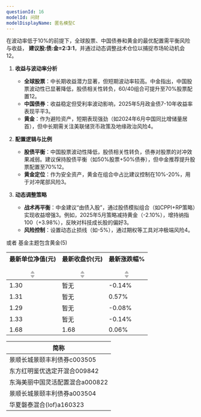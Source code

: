 ```yaml
---
questionId: 16
modelId: 问财
modelDisplayName: 匿名模型C
---
```

在波动率低于10%的前提下，全球股票、中国债券和黄金的最优配置需平衡风险与收益， **建议股:债:金=2:3:1**，并通过动态调整战术仓位以捕捉市场轮动机会12。

1. **收益与波动率分析**
    
    - **全球股票**：中长期收益潜力显著，但短期波动率较高。中金指出，中国股票波动性已显著降低，股债相关性转负，60/40组合可提升至70%股票配置12。
    - **中国债券**：收益稳定但受利率波动影响，2025年5月政金债7-10年收益率表现平平3。
    - **黄金**：作为避险资产，短期表现强劲（如2024年6月中国同比增储量居首），但中长期需关注美联储货币政策及地缘政治风险4。
2. **配置逻辑与比例**
    
    - **股债平衡**：中国股票波动性降低，股债相关性转负，债券对股票的对冲效果减弱。建议保持股债平衡（如50%股票+50%债券），但中金推荐提升股票配置至70%12。
    - **黄金定位**：作为安全资产，黄金在组合中占比建议控制在10%-20%，用于对冲尾部风险3。
3. **动态调整策略**
    
    - **战术再平衡**：中金建议“由债入股”，通过股债模拟组合（如CPPI+RP策略）实现收益增强3。例如，2025年5月策略减持黄金（-2.10%），增持纳指100（+3.98%），反映对科技成长股的偏好3。
    - **风险控制**：设置动态止损线（如-5%），通过期权等工具对冲极端风险4。

或者 基金主题包含黄金(5)

|最新单位净值(元)<br><br>![](data:image/png;base64,iVBORw0KGgoAAAANSUhEUgAAAAwAAAAUCAYAAAC58NwRAAAA6ElEQVQ4T5WTPY7CMBCF3zgdiDPQIlaLRMMRKCL7DLA38U0IR4g8SsERKIIEAlFyCVCa7KwSJSsCAWKXz/PZ8+aH0HKstaqQrbW/j9f0KDjnRgA2lT43xpzvYxqAc64HYAvgqwo6ApgZY2411ACYeSUiy8aLRJHW+ucJYOaFiERtnohoqbVeF3flD0mSjPM8L1LptwEArkEQzMIwPJGIKGbeAZi8CC5lEdmnaTqlOI4HSqkDgOEH4JJl2fdTWd9B/x4+Bb3sQxfQPyVv095l9W5cbdRrNO6g7sNXQN7jXUHdF6hO7d2K/gGie30tdBhjDQAAAABJRU5ErkJggg==)|最新收盘价(元)<br><br>![](data:image/png;base64,iVBORw0KGgoAAAANSUhEUgAAAAwAAAAUCAYAAAC58NwRAAAA6ElEQVQ4T5WTPY7CMBCF3zgdiDPQIlaLRMMRKCL7DLA38U0IR4g8SsERKIIEAlFyCVCa7KwSJSsCAWKXz/PZ8+aH0HKstaqQrbW/j9f0KDjnRgA2lT43xpzvYxqAc64HYAvgqwo6ApgZY2411ACYeSUiy8aLRJHW+ucJYOaFiERtnohoqbVeF3flD0mSjPM8L1LptwEArkEQzMIwPJGIKGbeAZi8CC5lEdmnaTqlOI4HSqkDgOEH4JJl2fdTWd9B/x4+Bb3sQxfQPyVv095l9W5cbdRrNO6g7sNXQN7jXUHdF6hO7d2K/gGie30tdBhjDQAAAABJRU5ErkJggg==)|最新涨跌幅%<br><br>![](data:image/png;base64,iVBORw0KGgoAAAANSUhEUgAAAAwAAAAUCAYAAAC58NwRAAAA6ElEQVQ4T5WTPY7CMBCF3zgdiDPQIlaLRMMRKCL7DLA38U0IR4g8SsERKIIEAlFyCVCa7KwSJSsCAWKXz/PZ8+aH0HKstaqQrbW/j9f0KDjnRgA2lT43xpzvYxqAc64HYAvgqwo6ApgZY2411ACYeSUiy8aLRJHW+ucJYOaFiERtnohoqbVeF3flD0mSjPM8L1LptwEArkEQzMIwPJGIKGbeAZi8CC5lEdmnaTqlOI4HSqkDgOEH4JJl2fdTWd9B/x4+Bb3sQxfQPyVv095l9W5cbdRrNO6g7sNXQN7jXUHdF6hO7d2K/gGie30tdBhjDQAAAABJRU5ErkJggg==)|
|---|---|---|
|1.30|暂无|-0.14%|
|1.31|暂无|0.57%|
|1.29|暂无|-0.08%|
|1.33|暂无|-0.14%|
|1.68|1.68|0.06%|

| 简称                  |
| ------------------- |
| 景顺长城景颐丰利债券c003505   |
| 东方红明鉴优选定开混合009842   |
| 东海美丽中国灵活配置混合a000822 |
| 景顺长城景颐丰利债券a003504   |
| 华夏磐泰混合(lof)a160323  |